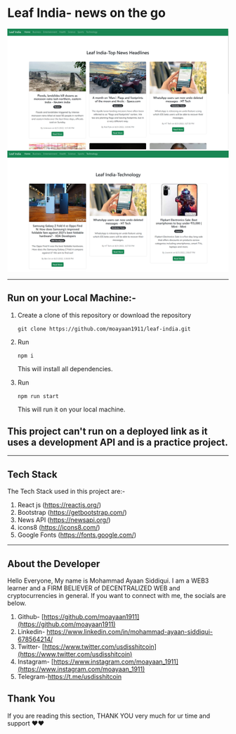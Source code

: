 # Leaf India- news on the go

![LOGO1](./public/logo1.png)
![LOGO2](./public/logo2.png)

---

## Run on your Local Machine:-

1. Create a clone of this repository or download the repository
   ```
   git clone https://github.com/moayaan1911/leaf-india.git
   ```
2. Run

   ```
   npm i
   ```

   This will install all dependencies.

3. Run

   ```
   npm run start
   ```

   This will run it on your local machine.

## **This project can't run on a deployed link as it uses a development API and is a practice project.**

---

## Tech Stack

The Tech Stack used in this project are:-

1. React js (https://reactjs.org/)
2. Bootstrap (https://getbootstrap.com/)
3. News API (https://newsapi.org/)
4. icons8 (https://icons8.com/)
5. Google Fonts (https://fonts.google.com/)

---

## About the Developer

Hello Everyone, My name is Mohammad Ayaan Siddiqui. I am a WEB3 learner and a FIRM BELIEVER of DECENTRALIZED WEB and cryptocurrencies in general. If you want to connect with me, the socials are below.

1.  Github- [https://github.com/moayaan1911](https://github.com/moayaan1911)
2.  Linkedin- https://www.linkedin.com/in/mohammad-ayaan-siddiqui-678564214/
3.  Twitter- [https://www.twitter.com/usdisshitcoin](https://www.twitter.com/usdisshitcoin)
4.  Instagram- [https://www.instagram.com/moayaan_1911](https://www.instagram.com/moayaan_1911)
5.  Telegram-https://t.me/usdisshitcoin

## Thank You

If you are reading this section, THANK YOU very much for ur time and support ❤️❤️
